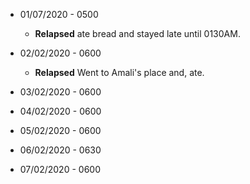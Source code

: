 * 01/07/2020 - 0500  
  * **Relapsed** ate bread and stayed late until 0130AM.

* 02/02/2020 - 0600
  * **Relapsed** Went to Amali's place and, ate.

* 03/02/2020 - 0600
* 04/02/2020 - 0600
* 05/02/2020 - 0600
* 06/02/2020 - 0630
* 07/02/2020 - 0600
  
  
